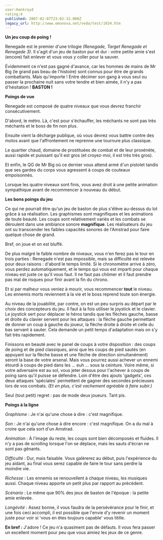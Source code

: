 ```yaml
---
user:Hankroyd
rating:4
published: 2007-02-07T23:02:32.000Z
legacy_url: http://www.emunova.net/veda/test/1934.htm
---
```

**Un jeu coup de poing !**  

  

Renegade est le premier d'une trilogie _(Renegade, Target Renegade et Renegade 3)_. Il s'agit d'un jeu de baston pur et dur : votre petite amie s'est (encore) fait enlever et vous vous y coller pour la sauver.  

Évidemment ce n'est pas gagné d'avance, car les hommes de mains de Mr Big (le grand pas beau de l'histoire) sont connus pour être de grands combattants. Mais qu'importe ! Entre décimer son gang à vous seul ou passer la prochaine nuit sans votre tendre et bien aimée, il n'y a pas d'hésitation ! **BASTON !**  

  

  

**Poings de vue**  

  

Renegade est composé de quatre niveaux que vous devrez franchir consécutivement.  

  

D'abord, le métro. Là, c'est pour s'échauffer, les méchants ne sont pas très méchants et le boss de fin non plus.  

  

Ensuite vient la décharge publique, où vous devrez vous battre contre des motos avant que l'affrontement ne reprenne une tournure plus classique.  

  

Le quartier chaud, domaine de prostituées de combat et de leur proxénète, aussi rapide et puissant qu'il est gros (et croyez-moi, il est très très gros).  

  

Et enfin, le QG de Mr Big où ce dernier vous attend armé d'un pistolet tandis que ses gardes du corps vous agressent à coups de couteaux empoisonnés.  

  

  

Lorsque les quatre niveaux sont finis, vous avez droit à une petite animation sympathique avant de recommencer à nouveau du début.  

  

  

**Les bons poings du jeu**  

  

Ce qui ne pourrait être qu'un jeu de baston de plus s'élève au-dessus du lot grâce à sa réalisation. Les graphismes sont magnifiques et les animations de toute beauté. Les coups sont relativement variés et les combats se déroulent dans une ambiance sonore **magnifique**. Les réalisateurs du jeu ont su transcender les faibles capacités sonores de l'Amstrad pour faire quelque chose de grand.  

Bref, on joue et on est bluffé.  

  

De plus malgré le faible nombre de niveaux, vous n'en ferez pas le tour en trois parties : Renegade n'est pas impossible, mais sa difficulté est relevée pour deux raisons : d'abord le temps limité. Si le chronomètre arrive à zéro, vous perdez automatiquement, et le temps qui vous est imparti pour chaque niveau est juste ce qu'il vous faut. Il ne faut pas chômer et il faut prendre pas mal de risques pour finir avant la fin du chrono.  

Et si par malheur vous veniez à mourir, vous recommencer **tout** le niveau. Les ennemis morts reviennent à la vie et le boss reprend toute son énergie.  

  

Au niveau de la jouabilité, par contre, on est un peu surpris au départ par le choix des concepteurs du jeu. Il faut à la fois utiliser le joystick et le clavier. Le joystick sert pour déplacer le héros tandis que les flèches gauche, basse et droite du clavier servent pour les attaques : la flèche gauche permettant de donner un coup à gauche du joueur, la flèche droite à droite et celle du bas servant à sauter. Cela demande un petit temps d'adaptation mais on s'y fait très rapidement.  

  

Finissons en beauté avec le panel de coups à votre disposition : des coups de poing et de pied classiques, ainsi que les coups de pied sautés (en appuyant sur la flèche basse et une flèche de direction simultanément) seront la base de votre arsenal. Mais vous pourrez aussi achever un ennemi étourdi à coups de pied dans les ... euh ... sous la ceinture. Voire même, si votre adversaire est au sol, vous jeter dessus pour l'achever à coups de poing sans qu'il puisse se défendre. Loin d'être des ajouts 'gadgets', ces deux attaques 'spéciales' permettent de gagner des secondes précieuses lors de vos combats. _(Et en plus, c'est vachement agréable à faire subir.)_  

  

Seul (tout petit) regret : pas de mode deux joueurs. Tant pis.  

  

  

**Poings à la ligne**  

  

_Graphisme_ : Je n'ai qu'une chose à dire : c'est magnifique.  

  

_Son_ : Je n'ai qu'une chose à dire encore : c'est magnifique. On a du mal à croire que cela sort d'un Amstrad.  

  

_Animation_ : À l'image du reste, les coups sont bien décomposés et fluides. Il n'y a pas de scrolling lorsque l'on se déplace, mais les sauts d'écran ne sont pas gênants.  

  

_Difficulté_ : Dur, mais faisable. Vous galèrerez au début, puis l'expérience du jeu aidant, au final vous serez capable de faire le tour sans perdre la moindre vie.  

  

_Richesse_ : Les ennemis se renouvellent à chaque niveau, les musiques aussi. Chaque niveau apporte un petit plus par rapport au précédent.  

  

_Scénario_ : Le même que 90% des jeux de baston de l'époque : la petite amie enlevée.  

  

_Longévité_ : Assez bonne, il vous faudra de la persévérance pour le finir, et une fois ceci accompli, il est possible que l'envie d'y revenir un moment juste pour voir si 'vous en êtes toujours capable' vous titille.  

  

**En bref :** J'adore ! Ce jeu n'a quasiment pas de défauts. Il vous fera passer un excellent moment pour peu que vous aimiez les jeux de ce genre.